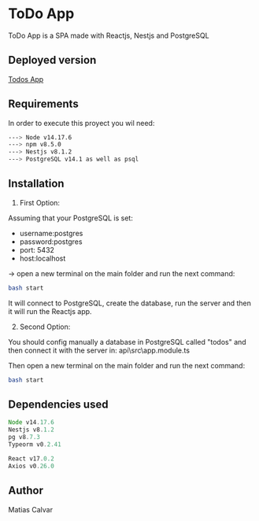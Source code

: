 # ToDo App

ToDo App is a SPA made with Reactjs, Nestjs and PostgreSQL

## Deployed version
[Todos App](https://todos-nestjs.netlify.app/)

## Requirements

In order to execute this proyect you wil need:
```bash
---> Node v14.17.6
---> npm v8.5.0
---> Nestjs v8.1.2
---> PostgreSQL v14.1 as well as psql
```

## Installation
1. First Option:

Assuming that your PostgreSQL is set:

* username:postgres 
* password:postgres 
* port: 5432
* host:localhost

-> open a new terminal on the main folder and run the next command:

```bash
bash start
```
It will connect to PostgreSQL, create the database, run the server and then it will run the Reactjs app.

2. Second Option:

You should config manually a database in PostgreSQL called "todos" and then connect it with the server in: api\src\app.module.ts

Then open a new terminal on the main folder and run the next command:
```bash
bash start
```

## Dependencies used

```javascript
Node v14.17.6
Nestjs v8.1.2
pg v8.7.3
Typeorm v0.2.41

React v17.0.2
Axios v0.26.0
```

## Author
Matias Calvar